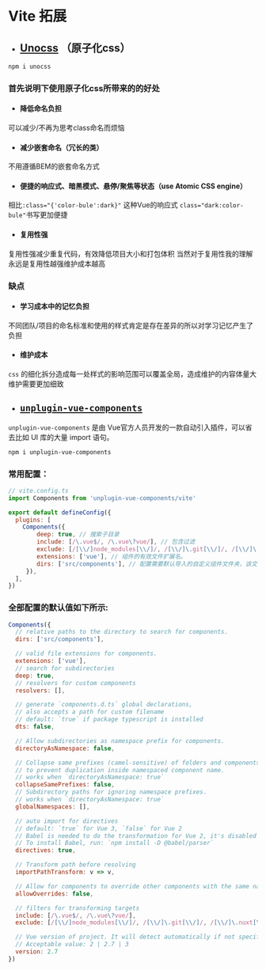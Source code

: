 # Vite 拓展

- ## [Unocss](https://www.npmjs.com/package/unocss) （原子化css）

```sh
npm i unocss
```

### 首先说明下使用原子化css所带来的的好处

- #### 降低命名负担
可以减少/不再为思考class命名而烦恼

- #### 减少嵌套命名（冗长的类）
不用遵循BEM的嵌套命名方式

- #### 便捷的响应式、暗黑模式、悬停/聚焦等状态（use Atomic CSS engine）
相比`:class="{'color-bule':dark}"` 这种Vue的响应式 `class="dark:color-bule"`书写更加便捷

- #### 复用性强
复用性强减少重复代码，有效降低项目大小和打包体积
当然对于复用性我的理解永远是复用性越强维护成本越高

### 缺点

- #### 学习成本中的记忆负担
不同团队/项目的命名标准和使用的样式肯定是存在差异的所以对学习记忆产生了负担

- #### 维护成本
`css` 的细化拆分造成每一处样式的影响范围可以覆盖全局，造成维护的内容体量大维护需要更加细致

- ## [`unplugin-vue-components`](https://www.npmjs.com/package/unplugin-vue-components)

`unplugin-vue-components` 是由 Vue官方人员开发的一款自动引入插件，可以省去比如 UI 库的大量 import 语句。

```sh
npm i unplugin-vue-components
```

### 常用配置：

```js
// vite.config.ts
import Components from 'unplugin-vue-components/vite'

export default defineConfig({
  plugins: [
    Components({ 
        deep: true, // 搜索子目录
        include: [/\.vue$/, /\.vue\?vue/], // 包含过滤
        exclude: [/[\\/]node_modules[\\/]/, /[\\/]\.git[\\/]/, /[\\/]\.nuxt[\\/]/], // 排除过滤
        extensions: ['vue'], // 组件的有效文件扩展名。
        dirs: ['src/components'], // 配置需要默认导入的自定义组件文件夹，该文件夹下的所有组件都会自动 import
     }),
  ],
})
```

### 全部配置的默认值如下所示:

```js
Components({
  // relative paths to the directory to search for components.
  dirs: ['src/components'],

  // valid file extensions for components.
  extensions: ['vue'],
  // search for subdirectories
  deep: true,
  // resolvers for custom components
  resolvers: [],

  // generate `components.d.ts` global declarations,
  // also accepts a path for custom filename
  // default: `true` if package typescript is installed
  dts: false,

  // Allow subdirectories as namespace prefix for components.
  directoryAsNamespace: false,

  // Collapse same prefixes (camel-sensitive) of folders and components
  // to prevent duplication inside namespaced component name.
  // works when `directoryAsNamespace: true`
  collapseSamePrefixes: false,
  // Subdirectory paths for ignoring namespace prefixes.
  // works when `directoryAsNamespace: true`
  globalNamespaces: [],

  // auto import for directives
  // default: `true` for Vue 3, `false` for Vue 2
  // Babel is needed to do the transformation for Vue 2, it's disabled by default for performance concerns.
  // To install Babel, run: `npm install -D @babel/parser`
  directives: true,

  // Transform path before resolving
  importPathTransform: v => v,

  // Allow for components to override other components with the same name
  allowOverrides: false,

  // filters for transforming targets
  include: [/\.vue$/, /\.vue\?vue/],
  exclude: [/[\\/]node_modules[\\/]/, /[\\/]\.git[\\/]/, /[\\/]\.nuxt[\\/]/],

  // Vue version of project. It will detect automatically if not specified.
  // Acceptable value: 2 | 2.7 | 3
  version: 2.7
})
```